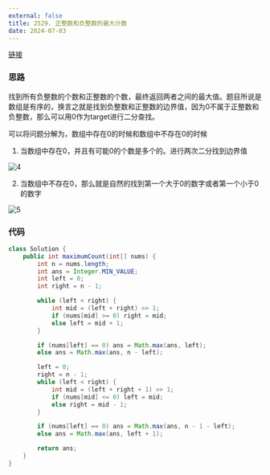 ```yaml
---
external: false
title: 2529. 正整数和负整数的最大计数
date: 2024-07-03
---
```


[链接](https://leetcode.cn/problems/maximum-count-of-positive-integer-and-negative-integer/description/)

### 思路

找到所有负整数的个数和正整数的个数，最终返回两者之间的最大值。题目所说是数组是有序的，换言之就是找到负整数和正整数的边界值，因为0不属于正整数和负整数，那么可以用0作为target进行二分查找。

可以将问题分解为，数组中存在0的时候和数组中不存在0的时候

1. 当数组中存在0，并且有可能0的个数是多个的。进行两次二分找到边界值

![4](/assets/leetcode/4.png)

2. 当数组中不存在0，那么就是自然的找到第一个大于0的数字或者第一个小于0的数字

![5](/assets/leetcode/5.png)


### 代码

```java
class Solution {
    public int maximumCount(int[] nums) {
        int n = nums.length;
        int ans = Integer.MIN_VALUE;
        int left = 0;
        int right = n - 1;

        while (left < right) {
            int mid = (left + right) >> 1;
            if (nums[mid] >= 0) right = mid;
            else left = mid + 1;
        }

        if (nums[left] == 0) ans = Math.max(ans, left);
        else ans = Math.max(ans, n - left);

        left = 0;
        right = n - 1;
        while (left < right) {
            int mid = (left + right + 1) >> 1;
            if (nums[mid] <= 0) left = mid;
            else right = mid - 1;
        }

        if (nums[left] == 0) ans = Math.max(ans, n - 1 - left);
        else ans = Math.max(ans, left + 1);

        return ans;
    }
}
```
